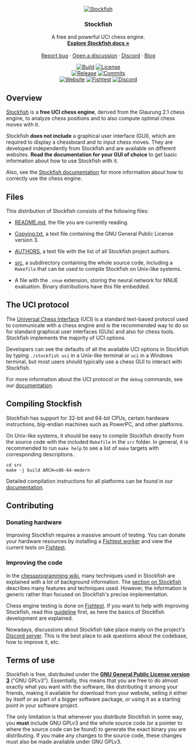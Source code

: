 <div align="center">

  [![Stockfish][stockfish128-logo]][website-link]

  <h3>Stockfish</h3>

  A free and powerful UCI chess engine.
  <br>
  <strong>[Explore Stockfish docs »][wiki-link]</strong>
  <br>
  <br>
  [Report bug][issue-link]
  ·
  [Open a discussion][discussions-link]
  ·
  [Discord][discord-link]
  ·
  [Blog][website-blog-link]

  [![Build][build-badge]][build-link]
  [![License][license-badge]][license-link]
  <br>
  [![Release][release-badge]][release-link]
  [![Commits][commits-badge]][commits-link]
  <br>
  [![Website][website-badge]][website-link]
  [![Fishtest][fishtest-badge]][fishtest-link]
  [![Discord][discord-badge]][discord-link]

</div>

## Overview

[Stockfish][website-link] is a **free UCI chess engine**, derived from
the Glaurung 2.1 chess engine, to analyze chess positions and to also
compute optimal chess moves with it.

Stockfish **does not include** a graphical user interface (GUI), which
are required to display a chessboard and to input chess moves. They are
developed independently from Stockfish and are available on different
websites. **Read the documentation for your GUI of choice** to get basic
information about how to use Stockfish with it.

Also, see the [Stockfish documentation][wiki-usage-link] for more
information about how to correctly use the chess engine.

## Files

This distribution of Stockfish consists of the following files:

  * [README.md][readme-link], the file you are currently reading.

  * [Copying.txt][license-link], a text file containing the GNU General
    Public License version 3.

  * [AUTHORS][authors-link], a text file with the list of all Stockfish
    project authors.

  * [src][src-link], a subdirectory containing the whole source code,
    including a `Makefile` that can be used to compile Stockfish on
    Unix-like systems.

  * A file with the `.nnue` extension, storing the neural network for
    NNUE evaluation. Binary distributions have this file embedded.

## The UCI protocol

The [Universal Chess Interface][uci-link] (UCI) is a standard text-based
protocol used to communicate with a chess engine and is the recommended
way to do so for standard graphical user interfaces (GUIs) and also for
chess tools. Stockfish implements the majority of UCI options.

Developers can see the defaults of all the available UCI options in
Stockfish by typing `./stockfish uci` in a Unix-like terminal or `uci`
in a Windows terminal, but most users should typically use a chess GUI
to interact with Stockfish.

For more information about the UCI protocol or the `debug` commands, see
our [documentation][wiki-commands-link].

## Compiling Stockfish

Stockfish has support for 32-bit and 64-bit CPUs, certain hardware
instructions, big-endian machines such as PowerPC, and other platforms.

On Unix-like systems, it should be easy to compile Stockfish directly
from the source code with the included `Makefile` in the `src` folder.
In general, it is recommended to run `make help` to see a list of `make`
targets with corresponding descriptions.

```
cd src
make -j build ARCH=x86-64-modern
```

Detailed compilation instructions for all platforms can be found in our
[documentation][wiki-compile-link].

## Contributing

### Donating hardware

Improving Stockfish requires a massive amount of testing. You can donate
your hardware resources by installing a [Fishtest worker][worker-link]
and view the current tests on [Fishtest][fishtest-link].

### Improving the code

In the [chessprogramming wiki][programming-link], many techniques used
in Stockfish are explained with a lot of background information. The
[section on Stockfish][programmingsf-link] describes many features and
techniques used. However, the information is generic rather than focused
on Stockfish's precise implementation.

Chess engine testing is done on [Fishtest][fishtest-link]. If you want
to help with improving Stockfish, read this [guideline][guideline-link]
first, as here the basics of Stockfish development are explained.

Nowadays, discussions about Stockfish take place mainly on the project's
[Discord server][discord-link]. This is the best place to ask questions
about the codebase, how to improve it, etc.

## Terms of use

Stockfish is free, distributed under the [**GNU General Public License
version 3**][license-link] ("GNU GPLv3"). Essentially, this means that
you are free to do almost exactly what you want with the software, like
distributing it among your friends, making it available for download
from your website, selling it either by itself or as part of a bigger
software package, or using it as a starting point in your software
project.

The only limitation is that whenever you distribute Stockfish in some
way, you **must** include GNU GPLv3 and the whole source code (or a
pointer to where the source code can be found) to generate the exact
binary you are distributing. If you make any changes to the source code,
these changes must also be made available under GNU GPLv3.

[authors-link]:       https://github.com/official-stockfish/Stockfish/blob/master/AUTHORS
[build-link]:         https://github.com/official-stockfish/Stockfish/actions/workflows/stockfish.yml
[commits-link]:       https://github.com/official-stockfish/Stockfish/commits/master
[discord-link]:       https://discord.gg/GWDRS3kU6R
[issue-link]:         https://github.com/official-stockfish/Stockfish/issues/new?assignees=&labels=&template=BUG-REPORT.yml
[discussions-link]:   https://github.com/official-stockfish/Stockfish/discussions/new
[fishtest-link]:      https://tests.stockfishchess.org/tests
[guideline-link]:     https://github.com/glinscott/fishtest/wiki/Creating-my-first-test
[license-link]:       https://github.com/official-stockfish/Stockfish/blob/master/Copying.txt
[programming-link]:   https://www.chessprogramming.org/Main_Page
[programmingsf-link]: https://www.chessprogramming.org/Stockfish
[readme-link]:        https://github.com/official-stockfish/Stockfish/blob/master/README.md
[release-link]:       https://github.com/official-stockfish/Stockfish/releases/latest
[src-link]:           https://github.com/official-stockfish/Stockfish/tree/master/src
[stockfish128-logo]:  https://stockfishchess.org/images/logo/icon_128x128.png
[uci-link]:           https://backscattering.de/chess/uci/
[website-link]:       https://stockfishchess.org
[website-blog-link]:  https://stockfishchess.org/blog/
[wiki-link]:          https://github.com/official-stockfish/Stockfish/wiki
[wiki-usage-link]:    https://github.com/official-stockfish/Stockfish/wiki/Download-and-usage
[wiki-compile-link]:  https://github.com/official-stockfish/Stockfish/wiki/Compiling-from-source
[wiki-commands-link]: https://github.com/official-stockfish/Stockfish/wiki/Commands
[worker-link]:        https://github.com/glinscott/fishtest/wiki/Running-the-worker

[build-badge]:        https://img.shields.io/github/actions/workflow/status/official-stockfish/Stockfish/stockfish.yml?branch=master&style=for-the-badge&label=stockfish&logo=github
[commits-badge]:      https://img.shields.io/github/commits-since/official-stockfish/Stockfish/latest?style=for-the-badge
[discord-badge]:      https://img.shields.io/discord/435943710472011776?style=for-the-badge&label=discord&logo=Discord
[fishtest-badge]:     https://img.shields.io/website?style=for-the-badge&down_color=red&down_message=Offline&label=Fishtest&up_color=success&up_message=Online&url=https%3A%2F%2Ftests.stockfishchess.org%2Ftests%2Ffinished
[license-badge]:      https://img.shields.io/github/license/official-stockfish/Stockfish?style=for-the-badge&label=license&color=success
[release-badge]:      https://img.shields.io/github/v/release/official-stockfish/Stockfish?style=for-the-badge&label=official%20release
[website-badge]:      https://img.shields.io/website?style=for-the-badge&down_color=red&down_message=Offline&label=website&up_color=success&up_message=Online&url=https%3A%2F%2Fstockfishchess.org
